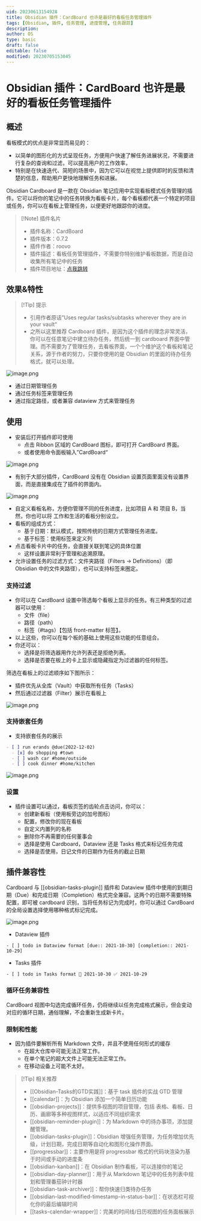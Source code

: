 ```yaml
---
uid: 20230613154928
title: Obsidian 插件：CardBoard 也许是最好的看板任务管理插件
tags: [Obsidian, 插件, 任务管理, 进度管理, 任务跟踪]
description: 
author: OS
type: basic
draft: false
editable: false
modified: 20230705153045
---
```


# Obsidian 插件：CardBoard 也许是最好的看板任务管理插件

## 概述

看板模式的优点是非常显而易见的：

- 以简单的图形化的方式呈现任务，方便用户快速了解任务进展状况，不需要进行复杂的查询和过滤，可以提高用户的工作效率，
- 特别是在快速迭代、简短的场景中，因为它可以在视觉上提供即时的反馈和清楚的信息，帮助用户更快地理解任务和进展。

Obsidian Cardboard 是一款在 Obsidian 笔记应用中实现看板模式任务管理的插件。它可以将你的笔记中的任务转换为看板卡片，每个看板都代表一个特定的项目或任务，你可以在看板上管理任务，以便更好地跟踪你的进度。

> [!Note] 插件名片
> - 插件名称：CardBoard
> - 插件版本：0.7.2
> - 插件作者：roovo
> - 插件描述：看板任务管理插件，不需要你特别维护看板数据，而是自动收集所有笔记中的任务
> - 插件项目地址：[点我跳转](https://github.com/roovo/obsidian-card-board)

## 效果&特性

> [!Tip] 提示
> - 引用作者原话”Uses regular tasks/subtasks wherever they are in your vault“
> - 之所以这里推荐 Cardboard 插件，是因为这个插件的理念非常灵活，你可以在任意笔记中建立待办任务，然后统一到 cardboard 界面中管理。而不需要为了管理任务，去看板界面，一个个维护这个看板和笔记关系，源于作者的努力，只要你使用的是 Obsidian 的里面的待办任务格式，就可以处理。

![image.png](https://cdn.pkmer.cn/images/20230613155640.png!pkmer)

- 通过日期管理任务
- 通过任务标签来管理任务
- 通过指定路径，或者兼容 dataview 方式来管理任务

## 使用

- 安装后打开插件即可使用
	- 点击 Ribbon 区域的 CardBoard 图标，即可打开 CardBoard 界面。
	- 或者使用命令面板输入”CardBoard“

![image.png](https://cdn.pkmer.cn/images/20230613161429.png!pkmer)

- 有别于大部分插件，CardBoard 没有在 Obsidian 设置页面里面没有设置界面，而是直接集成在了插件的界面内。

![image.png](https://cdn.pkmer.cn/images/20230613160209.png!pkmer)

- 自定义看板名称，方便你管理不同的任务进度，比如项目 A 和 项目 B，当然，你也可以将 工作和生活的看板分别设立。
- 看板的组成方式：
	- 基于日期：默认模式，按照传统的日期方式管理任务进度。
	- 基于标签：使用标签来定义列
- 点击看板卡片中的任务，会直接关联到笔记的具体位置
	- 这样设置非常利于管理和追溯原理。
- 允许设置任务的过滤方式：文件夹路径（Filters -> Definitions）（即 Obsidian 中的文件夹路径），也可以支持标签来圈定。

### 支持过滤

- 你可以在 CardBoard 设置中筛选每个看板上显示的任务。有三种类型的过滤器可以使用：
	- 文件（file）
	- 路径（path）
	- 标签（#tags）【包括 front-matter 标签】。
- 以上这些，你可以在每个板的基础上使用这些功能的任意组合。
- 你还可以：
	- 选择是将筛选器用作允许列表还是拒绝列表。
	- 选择是否要在板上的卡上显示或隐藏指定为过滤器的任何标签。

筛选在看板上的过滤顺序如下图所示：

- 插件优先从全库（Vault）中获取所有任务（Tasks）
- 然后通过过滤器（Filter）展示在看板上

![image.png](https://cdn.pkmer.cn/images/20230613164345.png!pkmer)

### 支持嵌套任务

- 支持嵌套任务的展示

```markdown
- [ ] run erands @due(2022-12-02)
  - [x] do shopping #town
  - [ ] wash car #home/outside
  - [ ] cook dinner #home/kitchen
```

![image.png](https://cdn.pkmer.cn/images/20230613161717.png!pkmer)

### 设置

- 插件设置可以通过，看板页签的齿轮点击访问，你可以：
	- 创建新看板（使用板旁边的加号图标）
	- 配置，修改你的现在看板
	- 自定义内置列的名称
	- 删除你不再需要的任何董事会
	- 选择是使用 Cardboard，Dataview 还是 Tasks 格式来标记任务完成
	- 选择是否使用，日记文件的日期作为任务的截止日期

## 插件兼容性

Cardboard 与 [[obsidian-tasks-plugin]] 插件和 Dataview 插件中使用的到期日期（Due）和完成日期（Completion）格式完全兼容。这两个的日期不需要特殊配置，即可被 cardboard 识别，当将任务标记为完成时，你可以通过 CardBoard 的全局设置选择使用哪种格式标记完成。

![image.png](https://cdn.pkmer.cn/images/20230613162225.png!pkmer)

- Dataview 插件

```语法
- [ ] todo in Dataview format [due:: 2021-10-30] [completion:: 2021-10-29]
```

- Tasks 插件

```语法
- [ ] todo in Tasks format 📅 2021-10-30 ✅ 2021-10-29
```

### 循环任务兼容性

CardBoard 视图中勾选完成循环任务，仍将继续以任务完成格式展示，但会变动对应的循环日期，通俗理解，不会重新生成新卡片。

### 限制和性能

- 因为插件要解析所有 Markdown 文件，并且不使用任何形式的缓存
	- 在超大仓库中可能无法正常工作。
	- 在单个笔记的超大文件上可能无法正常工作。
	- 在移动设备上可能不太好。

> [!Tip] 相关推荐
> - [[Obsidian-Tasks的GTD实践]]：基于 task 插件的实战 GTD 管理
> - [[calendar]]：为 Obsidian 添加一个简单日历功能
> - [[obsidian-projects]]：提供多视图的项目管理，包括 表格、看板、日历、画廊等多种视图样式，以适应不同组织需求
> - [[obsidian-reminder-plugin]]：为 Markdown 中的待办事项，添加提醒管理。
> - [[obsidian-tasks-plugin]]：Obsidian 增强任务管理，为任务增加优先级，计划日期，完成日期等自动化和图形化操作界面。
> - [[progressbar]]：主要作用是将 progressbar 格式的代码块渲染为基于时间或手动的进度条
> - [[obsidian-kanban]]：在 Obsidian 制作看板，可以连接你的笔记
> - [[obsidian-day-planner]]：用于从 Markdown 笔记中的任务列表中规划和管理番茄钟计时器
> - [[obsidian-task-archiver]]：帮你快速归类待办任务
> - [[obsidian-last-modified-timestamp-in-status-bar]]：在状态栏可视化你的最后编辑时间
> - [[tasks-calendar-wrapper]]：完美的时间线/日历视图的任务面板展示